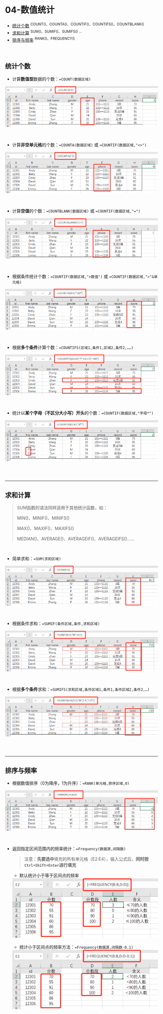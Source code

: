 # 04-数值统计

- [统计个数](#统计个数)  <sup>COUNT()、COUNTA()、COUNTIF()、COUNTIFS()、COUNTBLANK()</sup>
- [求和计算](#求和计算)  <SUP>SUM()、SUMIF()、SUMIFS() ...</SUP>
- [排序与频率](#排序与频率)  <sup>RANK()、FREQUENCY()</sup>

<br/>

## 统计个数

- 计算**数值型**数据的个数：`=COUNT(数据区域)`

![](images/COUNT.png)

<br/>

- 计算**非空单元格**的个数：`=COUNTA(数据区域)` 或 `=COUNTIF(数据区域,"<>")`

![](images/COUNTA.png)

<br/>

- 计算**空值**的个数：`=COUNTBLANK(数据区域)` 或 `=COUNTIF(数据区域,"=")`

![](images/COUNTBLANK.png)

<br/>

- 根据条件统计个数：`=COUNTIF(数据区域,">数值")`  或 `=COUNTIF(数据区域,">"&单元格)`

![](images/COUNTIF.png)

<br/>

- 根据**多个条件**计算个数：`=COUNTIFS(区域1,条件1,区域2,条件2,……)`

![](images/COUNTIFS.png)

<br/>

- 统计以**某个字母（不区分大小写）开头**的个数：`=COUNTIF(数据区域,"字母*")`

![](images/COUNTIF2.png)

<br/>

<br/>

------

## 求和计算

> SUM函数的语法同样适用于其他统计函数，如：
>
>   MIN()、MINIF()、MINIFS()
>
>   MAX()、MAXIF()、MAXIFS()
>
>   MEDIAN()、AVERAGE()、AVERAGEIF()、AVERAGEIFS()……

<br/>

- 简单求和：`=SUM(求和区域)`

![](images/SUM.png)

<br/>

- 根据条件求和：`=SUMIF(条件区域,条件,求和区域)`

![](images/SUMIF.png)

<br/>

- 根据**多个条件**求和：`=SUMIFS(求和区域,条件区域1,条件1,条件区域2,条件2,…)`

![](images/SUMIFS.png)

<br/>

<br/>

------

## 排序与频率

- 根据数值排序（0为降序，1为升序）：`=RANK(单元格,排序区域,0)`

![](images/RANK.png)

<br/>

- 返回指定区间范围内的频率统计：`=Frequency(数据源,间隔数)`

  > 注意：**先要选中**填充的所有单元格（E2:E4），输入公式后，**同时按`Ctrl+Shift+Enter`进行填充**

  - 默认统计小于等于区间点的频率

  <img src="images/FREQUENCY.png" style="zoom:100%;" align='mid'>

  <br/>

  <br/>

  - 统计小于区间点的频率方法：`=Frequency(数据源,间隔数-0.1)`
  
  <img src="images/FREQUENCY2.png" style="zoom:100%;" align='mid'>